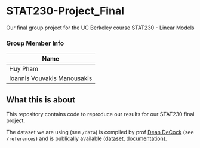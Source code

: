 # STAT230-Project_Final
Our final group project for the UC Berkeley course STAT230 - Linear Models

### Group Member Info

| Name       | 
| ----------- | 
| Huy Pham |  
| Ioannis Vouvakis Manousakis |

## What this is about

This repository contains code to reproduce our results for our STAT230 final project.

The dataset we are using (see `/data`) is compiled by prof [Dean DeCock](https://www.truman.edu/faculty-staff/decock/) (see `/references`) and is publically available ([dataset](http://www.amstat.org/v19n3/decock/AmesHousing.txt), [documentation](http://www.amstat.org/v19n3/decock/DataDocumentation.txt)).
